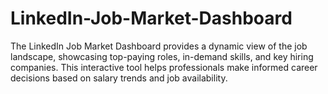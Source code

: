 # LinkedIn-Job-Market-Dashboard
The LinkedIn Job Market Dashboard provides a dynamic view of the job landscape, showcasing top-paying roles, in-demand skills, and key hiring companies. This interactive tool helps professionals make informed career decisions based on salary trends and job availability.

